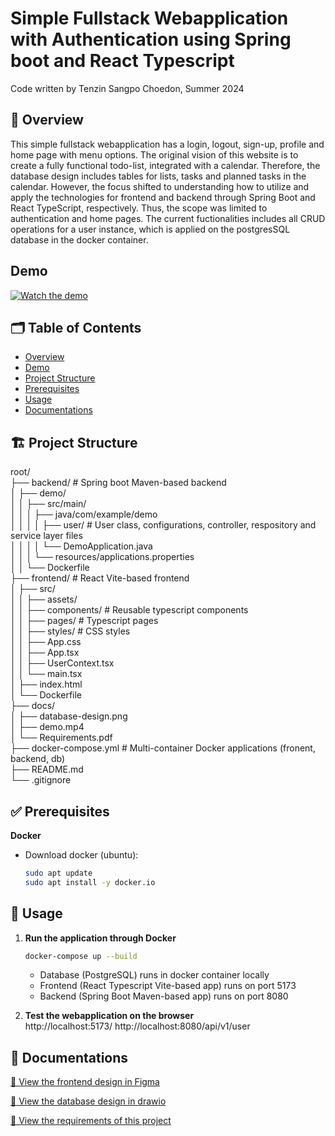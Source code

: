 # Simple Fullstack Webapplication with Authentication using Spring boot and React Typescript
Code written by Tenzin Sangpo Choedon, Summer 2024

## 📄 Overview
This simple fullstack webapplication has a login, logout, sign-up, profile and home page with menu options. The original vision of this website is to create a fully functional todo-list, integrated with a calendar. Therefore, the database design includes tables for lists, tasks and planned tasks in the calendar. However, the focus shifted to understanding how to utilize and apply the technologies for frontend and backend through Spring Boot and React TypeScript, respectively. Thus, the scope was limited to authentication and home pages. The current fuctionalities includes all CRUD operations for a user instance, which is applied on the postgresSQL database in the docker container.

## Demo

[![Watch the demo](https://img.youtube.com/vi/N-nHs1oFD2I/0.jpg)](https://www.youtube.com/watch?v=N-nHs1oFD2I)

## 🗂️ Table of Contents

- [Overview](#-overview)
- [Demo](#-demo)
- [Project Structure](#-project-structure)
- [Prerequisites](#-prerequisites)
- [Usage](#-usage)
- [Documentations](#-documentations)

## 🏗️ Project Structure

root/  
├── backend/          # Spring boot Maven-based backend  
│   ├── demo/  
│   │   ├── src/main/  
│   │   │   ├── java/com/example/demo  
│   │   │   │   ├── user/      # User class, configurations, controller, respository and service layer files  
│   │   │   │   └── DemoApplication.java  
│   │   │   └── resources/applications.properties  
│   │   └── Dockerfile    
├── frontend/                #  React Vite-based frontend  
│   ├── src/  
│   │   ├── assets/  
│   │   ├── components/      # Reusable typescript components  
│   │   ├── pages/           # Typescript pages  
│   │   ├── styles/          # CSS styles  
│   │   ├── App.css  
│   │   ├── App.tsx  
│   │   ├── UserContext.tsx  
│   │   └── main.tsx  
│   ├── index.html  
│   └── Dockerfile   
├── docs/  
│   ├── database-design.png  
│   ├── demo.mp4  
│   └── Requirements.pdf  
├── docker-compose.yml        # Multi-container Docker applications (fronent, backend, db)  
├── README.md  
└── .gitignore  

## ✅ Prerequisites

**Docker**
- Download docker (ubuntu):
  ```bash
  sudo apt update
  sudo apt install -y docker.io
  ```

## 🚀 Usage

1. **Run the application through Docker**  
   ```bash
   docker-compose up --build
   ```
   - Database (PostgreSQL) runs in docker container locally
   - Frontend (React Typescript Vite-based app) runs on port 5173
   - Backend (Spring Boot Maven-based app) runs on port 8080

<!-- 
Run the scripts in this order:

1. **Run database in Docker from root**  
   ```bash
   docker-compose up -d
   ```
2. **Run Spring Boot Maven-based backend**  
   ```bash
   cd backend/
   ./mvnw spring-boot:run
   ```
3. **Run React Vite-based Frontend**  
   ```bash
   cd frontend/
   npm run dev
   ```
-->

2. **Test the webapplication on the browser**  
   http://localhost:5173/
   http://localhost:8080/api/v1/user

## 📘 Documentations
[📄 View the frontend design in Figma](https://www.figma.com/design/UNFxV34ATeXhXqA3p3tdEG/Todo-list-webapplication?node-id=1-2&p=f)

[📄 View the database design in drawio](docs/database-design.png)

[📄 View the requirements of this project](docs/Requirements.pdf)
